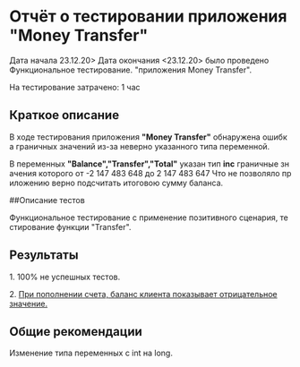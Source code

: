 # Отчёт о тестировании приложения "Money Transfer"
Дата начала 23.12.20> Дата окончания <23.12.20> было проведено Функциональное тестирование. "приложения Money Transfer".

На тестирование затрачено: 1 час

## Краткое описание

В ходе тестирования приложения **"Money Transfer"** обнаружена ошибка граничных значений из-за неверно указанного типа переменной.

В переменных **"Balance","Transfer","Total"** указан тип **inc** граничные значения которого от -2 147 483 648 до 2 147 483 647 Что не позволяло приложению верно подсчитать итоговою сумму баланса.

##Описание тестов

Функциональное тестирование с применение позитивного сценария, тестирование функции "Transfer".

## Результаты

1. 100% не успешных тестов.

2. [При пополнении счета, баланс клиента показывает отрицательное значение.](https://github.com/Zipozz/Money-Transfer/issues/1)

## Общие рекомендации

Изменение типа переменных с int на long.
